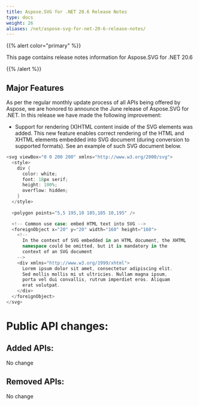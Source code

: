 ```yaml
---
title: Aspose.SVG for .NET 20.6 Release Notes
type: docs
weight: 26
aliases: /net/aspose-svg-for-net-20-6-release-notes/
---
```


{{% alert color="primary" %}} 

This page contains release notes information for Aspose.SVG for .NET 20.6

{{% /alert %}} 
## **Major Features**
As per the regular monthly update process of all APIs being offered by Aspose, we are honored to announce the June release of Aspose.SVG for .NET.
In this release we have made the following improvement:
- Support for rendering (X)HTML content inside of the <foreignObject> SVG elements was added. This new feature enables correct rendering of the HTML and XHTML elements embedded into SVG document (during conversion to supported formats). See an example of such SVG document below.
```c#
<svg viewBox="0 0 200 200" xmlns="http://www.w3.org/2000/svg">
  <style>
    div {
      color: white;
      font: 18px serif;
      height: 100%;
      overflow: hidden;
    }
  </style>
 
  <polygon points="5,5 195,10 185,185 10,195" />

  <!-- Common use case: embed HTML text into SVG -->
  <foreignObject x="20" y="20" width="160" height="160">
    <!--
      In the context of SVG embedded in an HTML document, the XHTML 
      namespace could be omitted, but it is mandatory in the 
      context of an SVG document
    -->
    <div xmlns="http://www.w3.org/1999/xhtml">
      Lorem ipsum dolor sit amet, consectetur adipiscing elit.
      Sed mollis mollis mi ut ultricies. Nullam magna ipsum,
      porta vel dui convallis, rutrum imperdiet eros. Aliquam
      erat volutpat.
    </div>
  </foreignObject>
</svg>
```
# **Public API changes:**
## **Added APIs:**
No change

## **Removed APIs:**
No change

